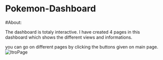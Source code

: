 # Pokemon-Dashboard
#About:

The dashboard is totaly interactive. I have created 4 pages in this dashboard which shows the different views and informations.

you can go on different pages by clicking the buttons given on main page.
![ItroPage](https://user-images.githubusercontent.com/92555446/187200404-2c4aafa4-fb99-441c-b935-e32e4f9fe2fd.png)
